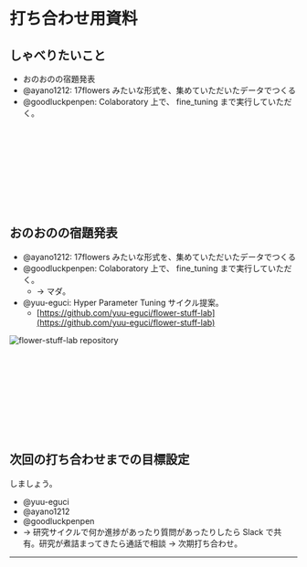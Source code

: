打ち合わせ用資料
===

## しゃべりたいこと

- おのおのの宿題発表
- @ayano1212: 17flowers みたいな形式を、集めていただいたデータでつくる
- @goodluckpenpen: Colaboratory 上で、 fine_tuning まで実行していただく。

&nbsp;

&nbsp;

&nbsp;

&nbsp;

&nbsp;

## おのおのの宿題発表

- @ayano1212: 17flowers みたいな形式を、集めていただいたデータでつくる
- @goodluckpenpen: Colaboratory 上で、 fine_tuning まで実行していただく。
    - -> マダ。
- @yuu-eguci: Hyper Parameter Tuning サイクル提案。
    - [https://github.com/yuu-eguci/flower-stuff-lab](https://github.com/yuu-eguci/flower-stuff-lab)

![flower-stuff-lab repository](https://user-images.githubusercontent.com/28250432/122413256-3208b000-cfc1-11eb-91d6-ee3d76429cfc.png)

&nbsp;

&nbsp;

&nbsp;

&nbsp;

&nbsp;

## 次回の打ち合わせまでの目標設定

しましょう。

- @yuu-eguci
- @ayano1212
- @goodluckpenpen
- -> 研究サイクルで何か進捗があったり質問があったりしたら Slack で共有。研究が煮詰まってきたら通話で相談 -> 次期打ち合わせ。

***

&nbsp;

&nbsp;

&nbsp;

&nbsp;

&nbsp;
